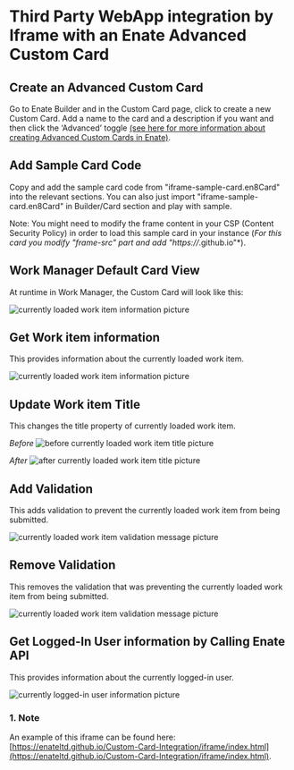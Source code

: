 # Third Party WebApp integration by Iframe with an Enate Advanced Custom Card

## Create an Advanced Custom Card

Go to Enate Builder and in the Custom Card page, click to create a new Custom Card. Add a name to the card and a description if you want and then click the ‘Advanced’ toggle [(see here for more information about creating Advanced Custom Cards in Enate)](https://docs.enate.net/enate-help/builder/builder-2021.1/custom-data-and-custom-card-configuration/super-flexible-cards).

## Add Sample Card Code

Copy and add the sample card code from "iframe-sample-card.en8Card" into the relevant sections. You can also just import "iframe-sample-card.en8Card" in Builder/Card section and play with sample.  

Note: You might need to modify the frame content in your CSP (Content Security Policy) in order to load this sample card in your instance (*For this card you modify "frame-src" part and add "https://*.github.io"*).

## Work Manager Default Card View

At runtime in Work Manager, the Custom Card will look like this: 

![currently loaded work item information picture](https://enateltd.github.io/Custom-Card-Integration/iframe/docs/default.jpg)

## Get Work item information

This provides information about the currently loaded work item.

![currently loaded work item information picture](https://enateltd.github.io/Custom-Card-Integration/iframe/docs/pkt-info.jpg)

## Update Work item Title 

This changes the title property of currently loaded work item.

*Before*
![before currently loaded work item title picture](https://enateltd.github.io/Custom-Card-Integration/iframe/docs/pkt-title0.jpg)

*After*
![after currently loaded work item title picture](https://enateltd.github.io/Custom-Card-Integration/iframe/docs/pkt-title1.jpg)

## Add Validation

This adds validation to prevent the currently loaded work item from being submitted.

![currently loaded work item validation message picture](https://enateltd.github.io/Custom-Card-Integration/iframe/docs/vld-added.jpg)

## Remove Validation

This removes the validation that was preventing the currently loaded work item from being submitted.

![currently loaded work item validation message picture](https://enateltd.github.io/Custom-Card-Integration/iframe/docs/vld-removed.jpg)


## Get Logged-In User information by Calling Enate API

This provides information about the currently logged-in user.

![currently logged-in user information picture](https://enateltd.github.io/Custom-Card-Integration/iframe/docs/user-info.jpg)


### 1. Note

An example of this iframe can be found here: [https://enateltd.github.io/Custom-Card-Integration/iframe/index.html](https://enateltd.github.io/Custom-Card-Integration/iframe/index.html).
